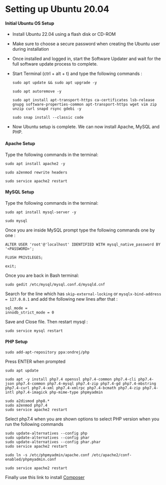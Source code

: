 # Setting up Ubuntu 20.04



#### Initial Ubuntu OS Setup

* Install Ubuntu 22.04 using a flash disk or CD-ROM
* Make sure to choose a secure password when creating the Ubuntu user during installation
* Once installed and logged in, start the Software Updater and wait for the full software update process to complete.
* Start Terminal (ctrl + alt + t) and type the following commands :

	```sudo apt update && sudo apt upgrade -y```

	```sudo apt autoremove -y```

	```sudo apt install apt-transport-https ca-certificates lsb-release gnupg software-properties-common apt-transport-https wget vim zip unzip curl snapd rsync gdebi -y```

	```sudo snap install --classic code```

* Now Ubuntu setup is complete. We can now install Apache, MySQL and PHP.

#### Apache Setup
Type the following commands in the terminal:

```sudo apt install apache2 -y```

 ```sudo a2enmod rewrite headers```

 ```sudo service apache2 restart```

#### MySQL Setup

Type the following commands in the terminal:

```sudo apt install mysql-server -y```

```sudo mysql```

Once you are inside MySQL prompt type the following commands one by one : 

```ALTER USER 'root'@'localhost' IDENTIFIED WITH mysql_native_password BY '<PASSWORD>';```

```FLUSH PRIVILEGES;```

```exit;```

Once you are back in Bash terminal:

```sudo gedit /etc/mysql/mysql.conf.d/mysqld.cnf```

Search for the line which has ```skip-external-locking``` or ```mysqlx-bind-address = 127.0.0.1``` and add the following new lines after that : 

```
sql_mode = 
innodb_strict_mode = 0
```
Save and Close file. Then restart mysql :

```sudo service mysql restart```

#### PHP Setup

``` 
sudo add-apt-repository ppa:ondrej/php
```

Press ENTER when prompted


```
sudo apt update

```
```
sudo apt -y install php7.4 openssl php7.4-common php7.4-cli php7.4-json php7.4-common php7.4-mysql php7.4-zip php7.4-gd php7.4-mbstring php7.4-curl php7.4-xml php7.4-xmlrpc php7.4-bcmath php7.4-zip php7.4-intl php7.4-imagick php-mime-type phpmyadmin

```
```
sudo a2dismod php8.*
sudo a2enmod php7.4
sudo service apache2 restart
```

Select php7.4 when you are shown options to select PHP version when you run the following commands

```
sudo update-alternatives --config php
sudo update-alternatives --config phar
sudo update-alternatives --config phar.phar
sudo service apache2 restart
```

```sudo ln -s /etc/phpmyadmin/apache.conf /etc/apache2/conf-enabled/phpmyadmin.conf```

```sudo service apache2 restart```

Finally use this link to install [Composer](https://getcomposer.org/download/)
